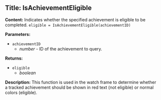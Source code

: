 ## Title: IsAchievementEligible

**Content:**
Indicates whether the specified achievement is eligible to be completed.
`eligible = IsAchievementEligible(achievementID)`

**Parameters:**
- `achievementID`
  - *number* - ID of the achievement to query.

**Returns:**
- `eligible`
  - *boolean*

**Description:**
This function is used in the watch frame to determine whether a tracked achievement should be shown in red text (not eligible) or normal colors (eligible).
